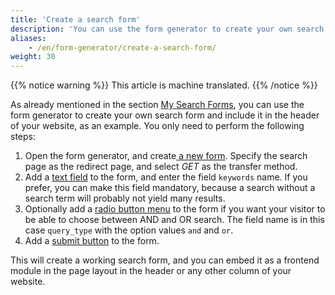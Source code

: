 ```yaml
---
title: 'Create a search form'
description: 'You can use the form generator to create your own search form and include it in the header of your website, as an example.'
aliases:
    - /en/form-generator/create-a-search-form/
weight: 30
---
```


{{% notice warning %}}
This article is machine translated.
{{% /notice %}}

As already mentioned in the section [My Search Forms](../../modulverwaltung/website-suche/#eigene-suchformulare), you can use the form generator to create your own search form and include it in the header of your website, as an example. You only need to perform the following steps:

1. Open the form generator, and create[ a new form](../../formulargenerator/formulare/#formular-konfiguration). Specify the search page as the redirect page, and select *GET* as the transfer method.
2. Add a [text field](../../formulargenerator/formularfelder/#textfeld) to the form, and enter the field `keywords` name. If you prefer, you can make this field mandatory, because a search without a search term will probably not yield many results.
3. Optionally add a [radio button menu](../../formulargenerator/formularfelder/#radio-button-menue) to the form if you want your visitor to be able to choose between AND and OR search. The field name is in this case `query_type` with the option values `and` and `or`.
4. Add a [submit button](../../formulargenerator/formularfelder/#absendefeld) to the form.

This will create a working search form, and you can embed it as a frontend module in the page layout in the header or any other column of your website.
